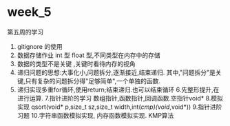 # week_5
第五周的学习
1. gitignore 的使用
2. 数据存储作业 int 型 float 型,不同类型在内存中的存储
3. 数据的类型不是关键 ,关键时看待内存的视角
4. 递归问题的思想:大事化小,问题拆分,逐渐接近,结束递归.
    其中,"问题拆分"是关键,只有复杂的问题拆分得"足够简单",一个单独的函数.
5. 递归实现多重for循环,使用return;结束递归.也可以结束循环
6.先整形提升,在进行运算.
7.指针进阶的学习	数组指针,函数指针,回调函数.空指针void*
8.模拟实现 qsort(void* p,size_t sz,size_t width,int(*cmp)(void*,void*))
9.指针进阶习题
10.字符串函数模拟实现, 内存函数模拟实现.	KMP算法